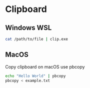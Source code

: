 # Clipboard

## Windows WSL

```sh
cat /path/to/file | clip.exe
```

## MacOS

Copy clipboard on macOS use pbcopy

```sh
echo "Hello World" | pbcopy
pbcopy < example.txt
```
